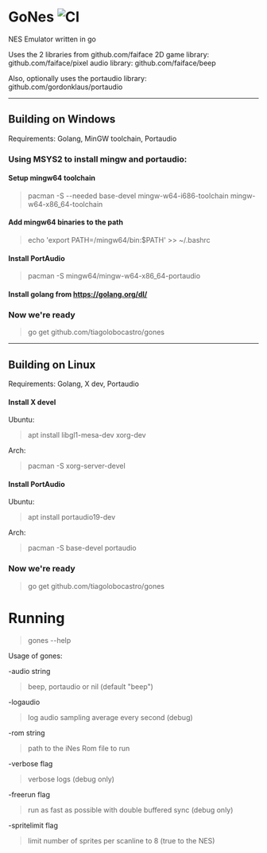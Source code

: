 # GoNes ![CI](https://github.com/tiagolobocastro/gones/workflows/Go/badge.svg)
NES Emulator written in go

Uses the 2 libraries from github.com/faiface
2D game library: github.com/faiface/pixel
audio library: github.com/faiface/beep

Also, optionally uses the portaudio library: github.com/gordonklaus/portaudio



---
## Building on Windows
Requirements: Golang, MinGW toolchain, Portaudio

### Using MSYS2 to install mingw and portaudio:
#### Setup mingw64 toolchain
>pacman -S --needed base-devel mingw-w64-i686-toolchain mingw-w64-x86_64-toolchain
#### Add mingw64 binaries to the path
>echo 'export PATH=/mingw64/bin:$PATH' >> ~/.bashrc

#### Install PortAudio
>pacman -S mingw64/mingw-w64-x86_64-portaudio

#### Install golang from https://golang.org/dl/

### Now we're ready
>go get github.com/tiagolobocastro/gones


---
## Building on Linux
Requirements: Golang, X dev, Portaudio
#### Install X devel
Ubuntu:
>apt install libgl1-mesa-dev xorg-dev


Arch:
>pacman -S xorg-server-devel
#### Install PortAudio
Ubuntu:
>apt install portaudio19-dev


Arch:
>pacman -S base-devel portaudio

### Now we're ready
>go get github.com/tiagolobocastro/gones



# Running
>gones --help 

Usage of gones: 

-audio string 
>beep, portaudio or nil (default "beep")

-logaudio 
>log audio sampling average every second (debug) 

-rom string 
>path to the iNes Rom file to run 

-verbose flag
>verbose logs (debug only)

-freerun flag
>run as fast as possible with double buffered sync (debug only)

-spritelimit flag
>limit number of sprites per scanline to 8 (true to the NES)